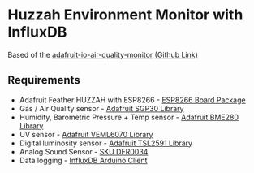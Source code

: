 # Huzzah Environment Monitor with InfluxDB

Based of the [adafruit-io-air-quality-monitor](https://learn.adafruit.com/adafruit-io-air-quality-monitor/) 
[(Github Link)](https://github.com/adafruit/Adafruit_IO_Arduino/blob/master/examples/adafruitio_22_environmental_monitor/adafruitio_22_environmental_monitor.ino)

## Requirements
* Adafruit Feather HUZZAH with ESP8266 - [ESP8266 Board Package](http://arduino.esp8266.com/stable/package_esp8266com_index.json)
* Gas / Air Quality sensor - [Adafruit SGP30 Library](https://github.com/adafruit/Adafruit_SGP30)
* Humidity, Barometric Pressure + Temp sensor - [Adafruit BME280 Library](https://github.com/adafruit/Adafruit_BME280_Library)
* UV sensor - [Adafruit VEML6070 Library](https://github.com/adafruit/Adafruit_VEML6070)
* Digital luminosity sensor - [Adafruit TSL2591 Library](https://github.com/adafruit/Adafruit_TSL2591_Library)
* Analog Sound Sensor - [SKU DFR0034](https://wiki.dfrobot.com/Analog_Sound_Sensor_SKU__DFR0034)
* Data logging - [InfluxDB Arduino Client](https://github.com/tobiasschuerg/InfluxDB-Client-for-Arduino)